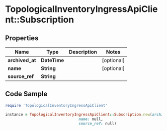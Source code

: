 # TopologicalInventoryIngressApiClient::Subscription

## Properties

Name | Type | Description | Notes
------------ | ------------- | ------------- | -------------
**archived_at** | **DateTime** |  | [optional] 
**name** | **String** |  | [optional] 
**source_ref** | **String** |  | 

## Code Sample

```ruby
require 'TopologicalInventoryIngressApiClient'

instance = TopologicalInventoryIngressApiClient::Subscription.new(archived_at: null,
                                 name: null,
                                 source_ref: null)
```


